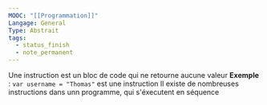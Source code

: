 ```yaml
---
MOOC: "[[Programmation]]"
Langage: General
Type: Abstrait
tags:
  - status_finish
  - note_permanent
---
```

Une instruction est un bloc de code qui ne retourne aucune valeur
**Exemple** : `var username = "Thomas"` est une instruction
Il existe de nombreuses instructions dans unn programme, qui s'éxecutent en séquence

